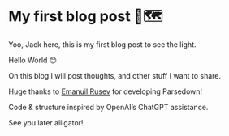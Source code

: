 # My first blog post 👋🗺️

Yoo, Jack here, this is my first blog post to see the light.

Hello World 😊

On this blog I will post thoughts, and other stuff I want to share.

Huge thanks to [Emanuil Rusev](https://github.com/erusev) for developing Parsedown!

Code & structure inspired by OpenAI’s ChatGPT assistance.

See you later alligator!